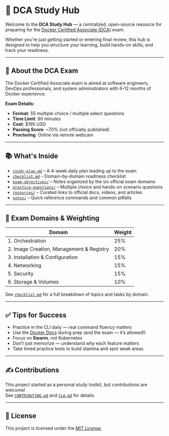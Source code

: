 # 🐳 DCA Study Hub

Welcome to the **DCA Study Hub** — a centralized, open-source resource for preparing for the [Docker Certified Associate (DCA)](https://www.docker.com/certification/certified-associate/) exam.

Whether you're just getting started or entering final review, this hub is designed to help you structure your learning, build hands-on skills, and track your readiness.

---

## 📘 About the DCA Exam

The Docker Certified Associate exam is aimed at software engineers, DevOps professionals, and system administrators with 6–12 months of Docker experience.

**Exam Details:**

- **Format**: 55 multiple choice / multiple select questions  
- **Time Limit**: 90 minutes  
- **Cost**: $195 USD  
- **Passing Score**: ~70% (not officially published)  
- **Proctoring**: Online via remote webcam  

---

## 📚 What's Inside

- [`study-plan.md`](./study-plan.md) – A 4-week daily plan leading up to the exam  
- [`checklist.md`](./checklist.md) – Domain-by-domain readiness checklist  
- [`exam-objectives/`](./exam-objectives/) – Notes organized by the six official exam domains  
- [`practice-questions/`](./practice-questions/) – Multiple choice and hands-on scenario questions  
- [`resources/`](./resources/) – Curated links to official docs, videos, and articles  
- [`notes/`](./notes/) – Quick reference commands and common pitfalls  

---

## 🧠 Exam Domains & Weighting

| Domain | Weight |
|--------|--------|
| 1. Orchestration                         | 25% |
| 2. Image Creation, Management & Registry| 20% |
| 3. Installation & Configuration         | 15% |
| 4. Networking                           | 15% |
| 5. Security                             | 15% |
| 6. Storage & Volumes                    | 10% |

See [`checklist.md`](./checklist.md) for a full breakdown of topics and tasks by domain.

---

## ✅ Tips for Success

- Practice in the CLI daily — real command fluency matters  
- Use the [Docker Docs](https://docs.docker.com/) during prep (and the exam — it’s allowed!)  
- Focus on **Swarm**, not Kubernetes  
- Don’t just memorize — understand *why* each feature matters  
- Take timed practice tests to build stamina and spot weak areas  

---

## ✍️ Contributions

This project started as a personal study toolkit, but contributions are welcome!  
See [`CONTRIBUTING.md`](./CONTRIBUTING.md) and [`CLA.md`](./CLA.md) for details.

---

## 📝 License

This project is licensed under the [MIT License](./LICENSE).
